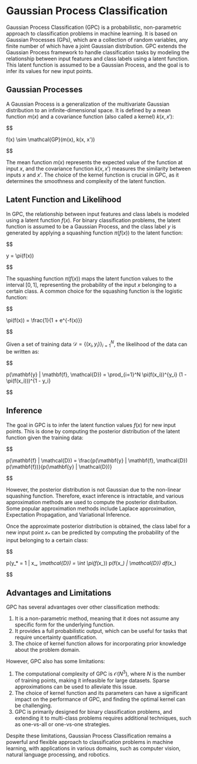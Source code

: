 # Gaussian Process Classification

Gaussian Process Classification (GPC) is a probabilistic, non-parametric approach to classification problems in machine learning. It is based on Gaussian Processes (GPs), which are a collection of random variables, any finite number of which have a joint Gaussian distribution. GPC extends the Gaussian Process framework to handle classification tasks by modeling the relationship between input features and class labels using a latent function. This latent function is assumed to be a Gaussian Process, and the goal is to infer its values for new input points.

## Gaussian Processes

A Gaussian Process is a generalization of the multivariate Gaussian distribution to an infinite-dimensional space. It is defined by a mean function $m(x)$ and a covariance function (also called a kernel) $k(x, x')$:


$$

f(x) \sim \mathcal{GP}(m(x), k(x, x'))

$$


The mean function $m(x)$ represents the expected value of the function at input $x$, and the covariance function $k(x, x')$ measures the similarity between inputs $x$ and $x'$. The choice of the kernel function is crucial in GPC, as it determines the smoothness and complexity of the latent function.

## Latent Function and Likelihood

In GPC, the relationship between input features and class labels is modeled using a latent function $f(x)$. For binary classification problems, the latent function is assumed to be a Gaussian Process, and the class label $y$ is generated by applying a squashing function $\pi(f(x))$ to the latent function:


$$

y = \pi(f(x))

$$


The squashing function $\pi(f(x))$ maps the latent function values to the interval $[0, 1]$, representing the probability of the input $x$ belonging to a certain class. A common choice for the squashing function is the logistic function:


$$

\pi(f(x)) = \frac{1}{1 + e^{-f(x)}}

$$


Given a set of training data $\mathcal{D} = \{(x_i, y_i)\}_{i=1}^N$, the likelihood of the data can be written as:


$$

p(\mathbf{y} | \mathbf{f}, \mathcal{D}) = \prod_{i=1}^N \pi(f(x_i))^{y_i} (1 - \pi(f(x_i)))^{1 - y_i}

$$


## Inference

The goal in GPC is to infer the latent function values $f(x)$ for new input points. This is done by computing the posterior distribution of the latent function given the training data:


$$

p(\mathbf{f} | \mathcal{D}) = \frac{p(\mathbf{y} | \mathbf{f}, \mathcal{D}) p(\mathbf{f})}{p(\mathbf{y} | \mathcal{D})}

$$


However, the posterior distribution is not Gaussian due to the non-linear squashing function. Therefore, exact inference is intractable, and various approximation methods are used to compute the posterior distribution. Some popular approximation methods include Laplace approximation, Expectation Propagation, and Variational Inference.

Once the approximate posterior distribution is obtained, the class label for a new input point $x_*$ can be predicted by computing the probability of the input belonging to a certain class:


$$

p(y_* = 1 | x_*, \mathcal{D}) = \int \pi(f(x_*)) p(f(x_*) | \mathcal{D}) df(x_*)

$$


## Advantages and Limitations

GPC has several advantages over other classification methods:

1. It is a non-parametric method, meaning that it does not assume any specific form for the underlying function.
2. It provides a full probabilistic output, which can be useful for tasks that require uncertainty quantification.
3. The choice of kernel function allows for incorporating prior knowledge about the problem domain.

However, GPC also has some limitations:

1. The computational complexity of GPC is $\mathcal{O}(N^3)$, where $N$ is the number of training points, making it infeasible for large datasets. Sparse approximations can be used to alleviate this issue.
2. The choice of kernel function and its parameters can have a significant impact on the performance of GPC, and finding the optimal kernel can be challenging.
3. GPC is primarily designed for binary classification problems, and extending it to multi-class problems requires additional techniques, such as one-vs-all or one-vs-one strategies.

Despite these limitations, Gaussian Process Classification remains a powerful and flexible approach to classification problems in machine learning, with applications in various domains, such as computer vision, natural language processing, and robotics.
